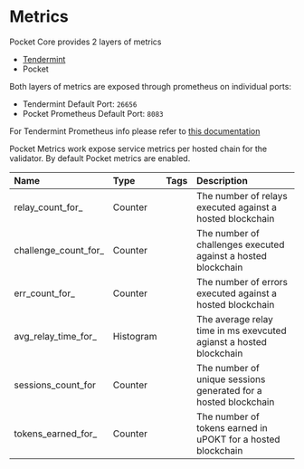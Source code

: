 # Metrics

Pocket Core provides 2 layers of metrics

* [Tendermint](https://docs.tendermint.com/master/nodes/metrics.html)
* Pocket

Both layers of metrics are exposed through prometheus on individual ports:

* Tendermint Default Port: `26656`
* Pocket Prometheus Default Port: `8083`

For Tendermint Prometheus info please refer to [this documentation](https://docs.tendermint.com/master/nodes/metrics.html)

Pocket Metrics work expose service metrics per hosted chain for the validator. By default Pocket metrics are enabled.

| Name | Type | Tags | Description |
| :--- | :--- | :--- | :--- |
| relay_count\_for_ | Counter |  | The number of relays executed against a hosted blockchain |
| challenge_count\_for_ | Counter |  | The number of challenges executed against a hosted blockchain |
| err_count\_for_ | Counter |  | The number of errors executed against a hosted blockchain |
| avg_relay\_time\_for_ | Histogram |  | The average relay time in ms exevcuted agianst a hosted blockchain |
| sessions\_count\_for | Counter |  | The number of unique sessions generated for a hosted blockchain |
| tokens_earned\_for_ | Counter |  | The number of tokens earned in uPOKT for a hosted blockchain |


